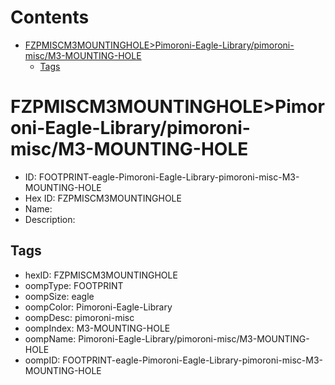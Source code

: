 



Contents
========

* [FZPMISCM3MOUNTINGHOLE>Pimoroni-Eagle-Library/pimoroni-misc/M3-MOUNTING-HOLE](#fzpmiscm3mountingholepimoroni-eagle-librarypimoroni-miscm3-mounting-hole)
	* [Tags](#tags)

# FZPMISCM3MOUNTINGHOLE>Pimoroni-Eagle-Library/pimoroni-misc/M3-MOUNTING-HOLE

- ID: FOOTPRINT-eagle-Pimoroni-Eagle-Library-pimoroni-misc-M3-MOUNTING-HOLE
- Hex ID: FZPMISCM3MOUNTINGHOLE
- Name: 
- Description: 

## Tags

- hexID: FZPMISCM3MOUNTINGHOLE
- oompType: FOOTPRINT
- oompSize: eagle
- oompColor: Pimoroni-Eagle-Library
- oompDesc: pimoroni-misc
- oompIndex: M3-MOUNTING-HOLE
- oompName: Pimoroni-Eagle-Library/pimoroni-misc/M3-MOUNTING-HOLE
- oompID: FOOTPRINT-eagle-Pimoroni-Eagle-Library-pimoroni-misc-M3-MOUNTING-HOLE
